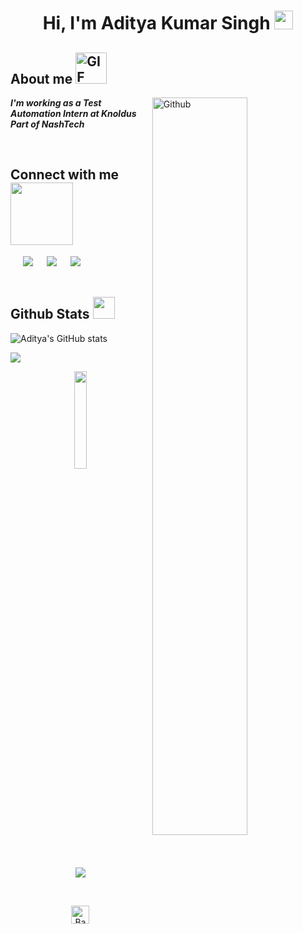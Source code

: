 <h1 align="center">
 Hi, I'm Aditya Kumar Singh <img width="30px" src="https://media.tenor.com/images/3b388fe03da271d2674faf85eb7c3fcd/tenor.gif" />
</h1>


## **About me**  <picture> <img alt="GIF" width="50px" src="https://media.giphy.com/media/du3J3cXyzhj75IOgvA/giphy.gif" /></picture>

<img width="55%" align="right" alt="Github" src="https://raw.githubusercontent.com/onimur/.github/master/.resources/git-header.svg" />


***I'm working as a Test Automation Intern at Knoldus Part of NashTech***


<br>

 <h2 align="left"> Connect with me <img src='https://raw.githubusercontent.com/ShahriarShafin/ShahriarShafin/main/Assets/handshake.gif' width="100px"> </h3>
 <div align="left"  class="icons-social" style="margin-left: 10px;">
        <a style="margin-left: 10px;"  target="_blank" href="https://www.linkedin.com/in/adii-nasher/">
			<img src="https://img.icons8.com/doodle/40/000000/linkedin--v2.png"></a> &nbsp;
        <a style="margin-left: 10px;" target="_blank" href="https://github.com/Adii-Nasher">
		<img src="https://img.icons8.com/doodle/40/000000/github--v1.png"></a> &nbsp;
		<a style="margin-left: 10px;" target="_blank" href="https://stackoverflow.com/users/21741258/adii-nasher?tab=profile">
				<img src="https://img.icons8.com/external-tal-revivo-color-tal-revivo/40/000000/external-stack-overflow-is-a-question-and-answer-site-for-professional-logo-color-tal-revivo.png"></a>
      </div>
      
<br>

##  **Github Stats** <img src="https://media.giphy.com/media/iY8CRBdQXODJSCERIr/giphy.gif" width="35">

<p align="left">
  <img src="https://github-readme-stats.vercel.app/api?username=Adii-Nasher&show_icons=true&theme=great-gatsby" alt="Aditya's GitHub stats">
</p>

<p align="left">
  <a href="https://github.com/Adii-Nasher">
  <img align="center" src="https://github-readme-stats.vercel.app/api/top-langs/?username=Adii-Nasher&theme=great-gatsby" />
</a>
</p>


<p align="center">
  <img src="https://media.giphy.com/media/jpVnC65DmYeyRL4LHS/giphy.gif" width="20%">
</p>

<p align="center">
<a href="https://visitcount.itsvg.in">
  <img src="https://visitcount.itsvg.in/api?id=Adii-Nasher&label=Profile%20Views&color=12&icon=9&pretty=true" />
</a>
</p>
</br>
<p align="center"><a href="https://github.com/Adii-Nasher#"><img src="http://randojs.com/images/backToTopButton.png" alt="Back to top" height="29"/></a></p>
